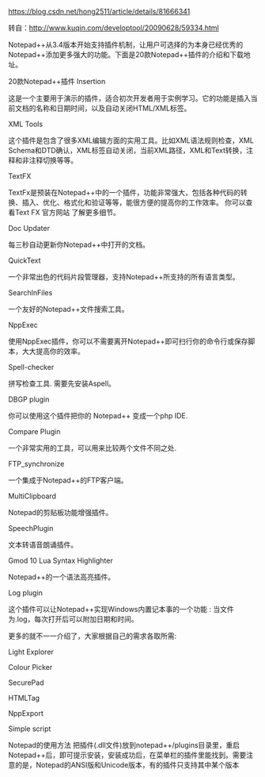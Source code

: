 https://blog.csdn.net/hong2511/article/details/81666341

转自：http://www.kuqin.com/developtool/20090628/59334.html

Notepad++从3.4版本开始支持插件机制，让用户可选择的为本身已经优秀的Notepad++添加更多强大的功能。下面是20款Notepad++插件的介绍和下载地址。

20款Notepad++插件
Insertion

这是一个主要用于演示的插件，适合初次开发者用于实例学习。它的功能是插入当前文档的名称和日期时间，以及自动关闭HTML/XML标签。

XML Tools

这个插件是包含了很多XML编辑方面的实用工具。比如XML语法规则检查，XML Schema和DTD确认，XML标签自动关闭，当前XML路径，XML和Text转换，注释和非注释切换等等。

TextFX

TextFx是预装在Notepad++中的一个插件，功能非常强大，包括各种代码的转换、插入、优化、格式化和验证等等，能很方便的提高你的工作效率。
你可以查看Text FX 官方网站 了解更多细节。

Doc Updater

每三秒自动更新你Notepad++中打开的文档。

QuickText

一个非常出色的代码片段管理器，支持Notepad++所支持的所有语言类型。

SearchInFiles

一个友好的Notepad++文件搜索工具。

NppExec

使用NppExec插件，你可以不需要离开Notepad++即可扫行你的命令行或保存脚本，大大提高你的效率。

Spell-checker

拼写检查工具. 需要先安装Aspell。

DBGP plugin

你可以使用这个插件把你的 Notepad++ 变成一个php IDE.

Compare Plugin

一个非常实用的工具，可以用来比较两个文件不同之处.

FTP_synchronize

一个集成于Notepad++的FTP客户端。

MultiClipboard

Notepad的剪贴板功能增强插件。

SpeechPlugin

文本转语音朗诵插件。

Gmod 10 Lua Syntax Highlighter

Notepad++的一个语法高亮插件。

Log plugin

这个插件可以让Notepad++实现Windows内置记本事的一个功能 : 当文件为.log，每次打开后可以附加日期和时间。

更多的就不一一介绍了，大家根据自己的需求各取所需:

Light Explorer

Colour Picker

SecurePad

HTMLTag

NppExport

Simple script

Notepad的使用方法
把插件(.dll文件)放到notepad++/plugins目录里，重启Notepad++后，即可提示安装，安装成功后，在菜单栏的插件里能找到。需要注意的是，Notepad的ANSI版和Unicode版本，有的插件只支持其中某个版本
